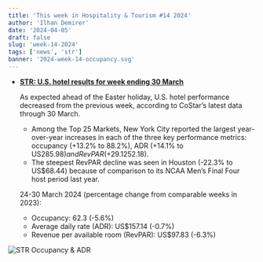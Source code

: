 ```yaml
---
title: 'This week in Hospitality & Tourism #14 2024'
author: 'Ilhan Demirer'
date: '2024-04-05'
draft: false
slug: 'week-14-2024'
tags: ['news', 'str']
banner: '2024-week-14-occupancy.svg'
---
```


- **[STR: U.S. hotel results for week ending 30 March](https://str.com/press-release/us-hotel-results-week-ending-30-march)**

  As expected ahead of the Easter holiday, U.S. hotel performance decreased from the previous week, according to CoStar’s latest data through 30 March.

  - Among the Top 25 Markets, New York City reported the largest year-over-year increases in each of the three key performance metrics: occupancy (+13.2% to 88.2%), ADR (+14.1% to US$285.98) and RevPAR (+29.1% to US$252.18).
  - The steepest RevPAR decline was seen in Houston (-22.3% to US$68.44) because of comparison to its NCAA Men’s Final Four host period last year.

  24-30 March 2024 (percentage change from comparable weeks in 2023):

  - Occupancy: 62.3 (-5.6%)
  - Average daily rate (ADR): US$157.14 (-0.7%)
  - Revenue per available room (RevPAR): US$97.83 (-6.3%)

![STR Occupancy & ADR](/images/blogimages/2024-week-14-occupancy.svg)

